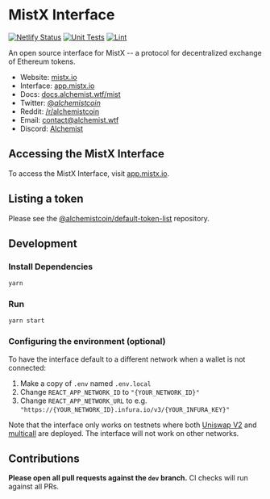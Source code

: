 # MistX Interface

[![Netlify Status](https://api.netlify.com/api/v1/badges/0a896031-c171-4032-8b00-f0104c10005a/deploy-status)](https://app.netlify.com/sites/alchemist-mistx-0523/deploys)
[![Unit Tests](https://github.com/alchemistcoin/mistx-frontend/actions/workflows/unit-tests.yaml/badge.svg)](https://github.com/alchemistcoin/mistx-frontend/actions/workflows/unit-tests.yaml)
[![Lint](https://github.com/alchemistcoin/mistx-frontend/actions/actions/workflows/lint.yml/badge.svg)](https://github.com/alchemistcoin/mistx-frontend/actions/workflows/lint.yml)

An open source interface for MistX -- a protocol for decentralized exchange of Ethereum tokens.

- Website: [mistx.io](https://mistx.io/)
- Interface: [app.mistx.io](https://app.mistx.io)
- Docs: [docs.alchemist.wtf/mist](https://docs.alchemist.wtf/mist/)
- Twitter: [@_alchemistcoin_](https://twitter.com/_alchemistcoin)
- Reddit: [/r/alchemistcoin](https://www.reddit.com/r/alchemistcoin/)
- Email: [contact@alchemist.wtf](mailto:contact@alchemist.wtf)
- Discord: [Alchemist](https://discord.gg/4CEvN6ZBnt)

## Accessing the MistX Interface

To access the MistX Interface, visit [app.mistx.io](https://app.mistx.io).

## Listing a token

Please see the
[@alchemistcoin/default-token-list](https://github.com/alchemistcoin/default-token-list) 
repository.

## Development

### Install Dependencies

```bash
yarn
```

### Run

```bash
yarn start
```

### Configuring the environment (optional)

To have the interface default to a different network when a wallet is not connected:

1. Make a copy of `.env` named `.env.local`
2. Change `REACT_APP_NETWORK_ID` to `"{YOUR_NETWORK_ID}"`
3. Change `REACT_APP_NETWORK_URL` to e.g. `"https://{YOUR_NETWORK_ID}.infura.io/v3/{YOUR_INFURA_KEY}"` 

Note that the interface only works on testnets where both 
[Uniswap V2](https://uniswap.org/docs/v2/smart-contracts/factory/) and 
[multicall](https://github.com/makerdao/multicall) are deployed.
The interface will not work on other networks.

## Contributions

**Please open all pull requests against the `dev` branch.** 
CI checks will run against all PRs.
